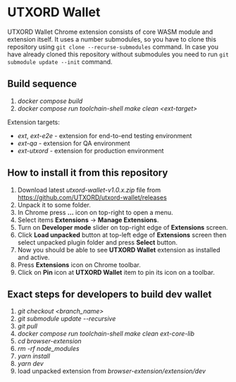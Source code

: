 # UTXORD Wallet

UTXORD Wallet Chrome extension consists of core WASM module and extension itself. It uses a number submodules, so you
have to  clone this repository using ```git clone --recurse-submodules``` command. In case you have already cloned this
repository without submodules you need to run ```git submodule update --init``` command.

## Build sequence
1) *docker compose build*
2) *docker compose run toolchain-shell make clean \<ext-target\>*

Extension targets:
- *ext*, *ext-e2e* - extension for end-to-end testing environment
- *ext-qa* - extension for QA environment
- *ext-utxord* - extension for production environment

## How to install it from this repository

1) Download latest *utxord-wallet-v1.0.x.zip*
 file from https://github.com/UTXORD/utxord-wallet/releases
2) Unpack it to some folder.
3) In Chrome press **...** icon on top-right to open a menu.
4) Select items **Extensions** -> **Manage Extensions**.
5) Turn on **Developer mode** slider on top-right edge of **Extensions** screen.
6) Click **Load unpacked** button at top-left edge of  **Extensions** screen then select unpacked plugin folder
   and press **Select** button.
7) Now you should be able to see **UTXORD Wallet** extension as installed and active.
8) Press **Extensions** icon on Chrome toolbar.
9) Click on **Pin** icon at **UTXORD Wallet** item to pin its icon on a toolbar.

## Exact steps for developers to build dev wallet
1) *git checkout <branch_name>*
2) *git submodule update --recursive*
3) *git pull*
4) *docker compose run toolchain-shell make clean ext-core-lib*
5) *cd browser-extension*
6) *rm -rf node_modules*
7) *yarn install*
8) *yarn dev*
9) load unpacked extension from *browser-extension/extension/dev*
